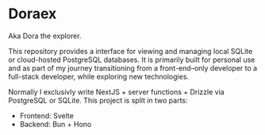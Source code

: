 # Doraex
Aka Dora the explorer.

This repository provides a interface for viewing and managing local SQLite or cloud-hosted PostgreSQL databases. It is primarily built for personal use and as part of my journey transitioning from a front-end–only developer to a full-stack developer, while exploring new technologies.

Normally I exclusivly write NextJS + server functions + Drizzle via PostgreSQL or SQLite. This project is split in two parts:
- Frontend: Svelte
- Backend: Bun + Hono

